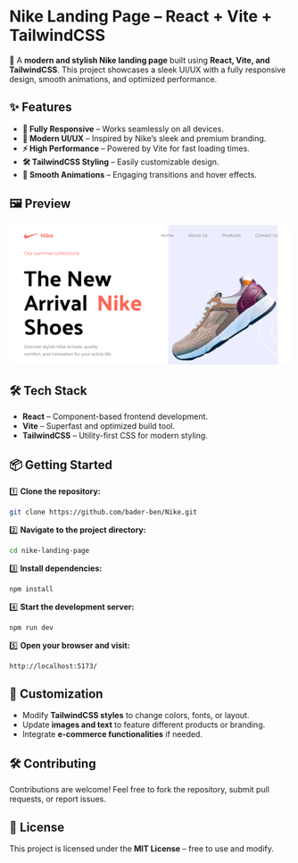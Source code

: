 # **Nike Landing Page – React + Vite + TailwindCSS**  

🚀 A **modern and stylish Nike landing page** built using **React, Vite, and TailwindCSS**. This project showcases a sleek UI/UX with a fully responsive design, smooth animations, and optimized performance.  

## ✨ **Features**  

- **📱 Fully Responsive** – Works seamlessly on all devices.  
- **🎨 Modern UI/UX** – Inspired by Nike’s sleek and premium branding.  
- **⚡ High Performance** – Powered by Vite for fast loading times.  
- **🛠️ TailwindCSS Styling** – Easily customizable design.  
- **🎥 Smooth Animations** – Engaging transitions and hover effects.  

## 🖼️ **Preview**  

  ![Preview image](src/assets/images/Preview.png)
  

## 🛠 **Tech Stack**  

- **React** – Component-based frontend development.  
- **Vite** – Superfast and optimized build tool.  
- **TailwindCSS** – Utility-first CSS for modern styling.  


## 📦 **Getting Started**  

1️⃣ **Clone the repository:**  
```sh
git clone https://github.com/bader-ben/Nike.git
```  

2️⃣ **Navigate to the project directory:**  
```sh
cd nike-landing-page
```  

3️⃣ **Install dependencies:**  
```sh
npm install
```  

4️⃣ **Start the development server:**  
```sh
npm run dev
```  

5️⃣ **Open your browser and visit:**  
```sh
http://localhost:5173/
```  

## 🎨 **Customization**  

- Modify **TailwindCSS styles** to change colors, fonts, or layout.  
- Update **images and text** to feature different products or branding.  
- Integrate **e-commerce functionalities** if needed.  

## 🛠 **Contributing**  

Contributions are welcome! Feel free to fork the repository, submit pull requests, or report issues.  

## 📜 **License**  

This project is licensed under the **MIT License** – free to use and modify.  

